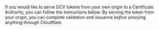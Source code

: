 If you would like to serve DCV tokens from your own origin to a Certificate Authority, you can follow the instructions below. By serving the token from your origin, you can complete validation and issuance *before* proxying anything through Cloudflare.